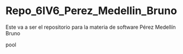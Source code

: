 # Repo_6IV6_Perez_Medellin_Bruno
Este va a ser el repositorio para la materia de software Pérez Medellín Bruno

pool
